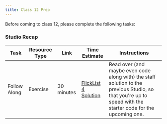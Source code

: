 ```yaml
---
title: Class 12 Prep
---
```


Before coming to class 12, please complete the following tasks:


### Studio Recap
Task | Resource Type | Link | Time Estimate | Instructions
-----|---------------|------|---------------|-------------
Follow Along | Exercise | 30 minutes | [FlickList 4 Solution](https://github.com/LaunchCodeEducation/flicklist/tree/studio4-staff-solution) | Read over (and maybe even code along with) the staff solution to the previous Studio, so that you're up to speed with the starter code for the upcoming one.
